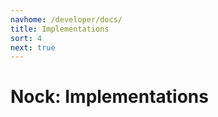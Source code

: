```yaml
---
navhome: /developer/docs/
title: Implementations
sort: 4
next: true
---
```


# Nock: Implementations

<div>
    <list />
</div>
